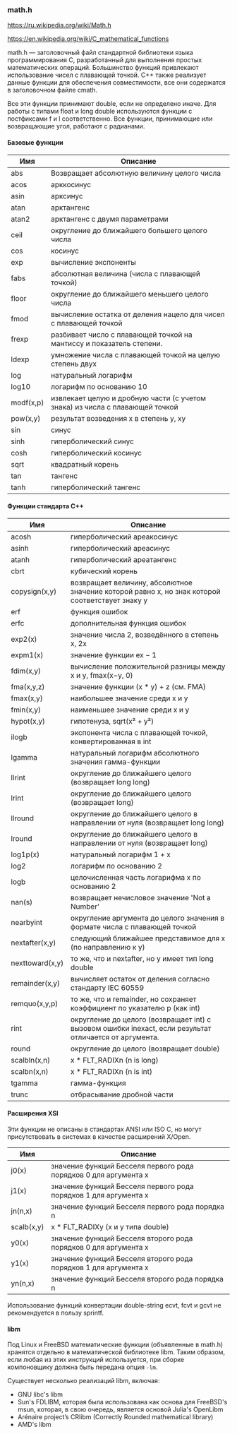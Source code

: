 ### math.h

https://ru.wikipedia.org/wiki/Math.h

https://en.wikipedia.org/wiki/C_mathematical_functions

math.h — заголовочный файл стандартной библиотеки языка программирования С, разработанный для выполнения простых математических операций. Большинство функций привлекают использование чисел с плавающей точкой. C++ также реализует данные функции для обеспечения совместимости, все они содержатся в заголовочном файле cmath.

Все эти функции принимают double, если не определено иначе. Для работы с типами float и long double используются функции с постфиксами f и l соответственно. Все функции, принимающие или возвращающие угол, работают с радианами.

#### Базовые функции

Имя | Описание
----|---------
abs | Возвращает абсолютную величину целого числа
acos | арккосинус
asin | арксинус
atan | арктангенс
atan2 | арктангенс с двумя параметрами
ceil | округление до ближайшего большего целого числа
cos | косинус
exp | вычисление экспоненты
fabs | абсолютная величина (числа с плавающей точкой)
floor | округление до ближайшего меньшего целого числа
fmod | вычисление остатка от деления нацело для чисел с плавающей точкой
frexp | разбивает число с плавающей точкой на мантиссу и показатель степени.
ldexp | умножение числа с плавающей точкой на целую степень двух
log | натуральный логарифм
log10 | логарифм по основанию 10
modf(x,p) | извлекает целую и дробную части (с учетом знака) из числа с плавающей точкой
pow(x,y) | результат возведения x в степень y, xy
sin | синус
sinh | гиперболический синус
cosh | гиперболический косинус
sqrt | квадратный корень
tan | тангенс
tanh | гиперболический тангенс

#### Функции стандарта C++

Имя | Описание
----|---------
acosh | гиперболический ареакосинус
asinh | гиперболический ареасинус
atanh | гиперболический ареатангенс
cbrt | кубический корень
copysign(x,y) | возвращает величину, абсолютное значение которой равно x, но знак которой соответствует знаку y
erf | функция ошибок
erfc | дополнительная функция ошибок
exp2(x) | значение числа 2, возведённого в степень x, 2x
expm1(x) | значение функции ex − 1
fdim(x,y) | вычисление положительной разницы между x и y, fmax(x−y, 0)
fma(x,y,z) | значение функции (x * y) + z (см. FMA)
fmax(x,y) | наибольшее значение среди x и y
fmin(x,y) | наименьшее значение среди x и y
hypot(x,y) | гипотенуза, sqrt(x² + y²)
ilogb | экспонента числа с плавающей точкой, конвертированная в int
lgamma | натуральный логарифм абсолютного значения гамма-функции
llrint | округление до ближайшего целого (возвращает long long)
lrint | округление до ближайшего целого (возвращает long)
llround | округление до ближайшего целого в направлении от нуля (возвращает long long)
lround | округление до ближайшего целого в направлении от нуля (возвращает long)
log1p(x) | натуральный логарифм 1 + x
log2 | логарифм по основанию 2
logb | целочисленная часть логарифма x по основанию 2
nan(s) | возвращает нечисловое значение 'Not a Number'
nearbyint | округление аргумента до целого значения в формате числа с плавающей точкой
nextafter(x,y) | следующий ближайшее представимое для x (по направлению к y)
nexttoward(x,y) | то же, что и nextafter, но y имеет тип long double
remainder(x,y) | вычисляет остаток от деления согласно стандарту IEC 60559
remquo(x,y,p) | то же, что и remainder, но сохраняет коэффициент по указателю p (как int)
rint | округление до целого (возвращает int) с вызовом ошибки inexact, если результат отличается от аргумента.
round | округление до целого (возвращает double)
scalbln(x,n) | x * FLT_RADIXn (n is long)
scalbn(x,n) | x * FLT_RADIXn (n is int)
tgamma | гамма-функция
trunc | отбрасывание дробной части

#### Расширения XSI

Эти функции не описаны в стандартах ANSI или ISO C, но могут присутствовать в системах в качестве расширений X/Open.

Имя | Описание
----|---------
j0(x) | значение функций Бесселя первого рода порядков 0 для аргумента x
j1(x) | значение функций Бесселя первого рода порядков 1 для аргумента x
jn(n,x) | значение функций Бесселя первого рода порядка n
scalb(x,y) | x * FLT_RADIXy (x и y типа double)
y0(x) | значение функций Бесселя второго рода порядков 0 для аргумента x
y1(x) | значение функций Бесселя второго рода порядков 1 для аргумента x
yn(n,x) | значение функций Бесселя второго рода порядка n

Использование функций конвертации double-string ecvt, fcvt и gcvt не рекомендуется в пользу sprintf.

#### libm

Под Linux и FreeBSD математические функции (объявленные в math.h) хранятся отдельно в математической библиотеке libm. Таким образом, если любая из этих инструкций используется, при сборке компоновщику должна быть передана опция `-lm`.

Существует несколько реализаций libm, включая:

* GNU libc's libm
* Sun's FDLIBM, которая была использована как основа для FreeBSD's msun, которая, в свою очередь, является основой Julia's OpenLibm
* Arénaire project’s CRlibm (Correctly Rounded mathematical library)
* AMD's libm